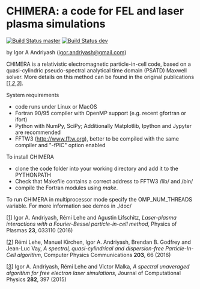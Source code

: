 # CHIMERA: a code for FEL and laser plasma simulations

[![Build Status master](https://img.shields.io/travis/hightower8083/chimera/master.svg?label=master)](https://travis-ci.org/hightower8083/chimera/branches)
[![Build Status dev](https://img.shields.io/travis/hightower8083/chimera/dev.svg?label=dev)](https://travis-ci.org/hightower8083/chimera/branches)

by Igor A Andriyash (<igor.andriyash@gmail.com>)

CHIMERA is a relativistic electromagnetic particle-in-cell code, based on a quasi-cylindric pseudo-spectral analytical time domain (PSATD) Maxwell solver. More details on this method can be found in the original publications [<cite>[1]</cite>,<cite>[2]</cite>,<cite>[3]</cite>]. 

System requirements
- code runs under Linux or MacOS
- Fortran 90/95 compiler with OpenMP support (e.g. recent gfortran or ifort)
- Python with NumPy, SciPy; Additionally Matplotlib, Ipython and Jypyter are recommended
- FFTW3 (http://www.fftw.org), better to be compiled with the same compiler and "-fPIC" option enabled

To install CHIMERA
- clone the code folder into your working directory and add it to the PYTHONPATH
- Check that Makefile contains a correct address to FFTW3 /lib/ and /bin/
- compile the Fortran modules using *make*. 

To run CHIMERA in multiprocessor mode specify the OMP_NUM_THREADS variable. For more information see demos in ./doc/

\[[1]\] Igor A. Andriyash, Rémi Lehe and Agustin Lifschitz, *Laser-plasma interactions with a Fourier-Bessel particle-in-cell method*, Physics of Plasmas **23**, 033110 
(2016)

\[[2]\] Rémi Lehe, Manuel Kirchen, Igor A. Andriyash, Brendan B. Godfrey and Jean-Luc Vay, *A spectral, quasi-cylindrical and dispersion-free Particle-In-Cell algorithm*, 
Computer Physics Communications **203**, 66 (2016)

\[[3]\] Igor A. Andriyash, Rémi Lehe and Victor Malka, *A spectral unaveraged algorithm for free electron laser simulations*, Journal of Computational Physics **282**, 397 (2015)

[1]:http://dx.doi.org/10.1063/1.4943281
[2]:http://dx.doi.org/10.1016/j.cpc.2016.02.007
[3]:http://dx.doi.org/10.1016/j.jcp.2014.11.026

